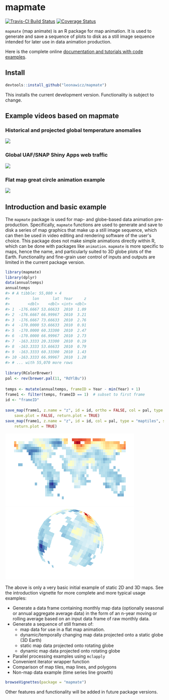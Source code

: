 <!-- README.md is generated from README.Rmd. Please edit that file -->
mapmate
=======

[![Travis-CI Build Status](https://travis-ci.org/leonawicz/mapmate.svg?branch=master)](https://travis-ci.org/leonawicz/mapmate) [![Coverage Status](https://img.shields.io/codecov/c/github/leonawicz/mapmate/master.svg)](https://codecov.io/github/leonawicz/mapmate?branch=master)

`mapmate` (map animate) is an R package for map animation. It is used to generate and save a sequence of plots to disk as a still image sequence intended for later use in data animation production.

Here is the complete online [documentation and tutorials with code examples](https://leonawicz.github.io/mapmate/).

Install
-------

``` r
devtools::install_github("leonawicz/mapmate")
```

This installs the current development version. Functionality is subject to change.

Example videos based on mapmate
-------------------------------

### Historical and projected global temperature anomalies

<a href="https://www.youtube.com/watch?v=xhqEkyJDBho"><img src="https://img.youtube.com/vi/xhqEkyJDBho/0.jpg" width="200"></a>

### Global UAF/SNAP Shiny Apps web traffic

<a href="https://www.youtube.com/watch?v=uQYR91qixgo"><img src="https://img.youtube.com/vi/uQYR91qixgo/0.jpg" width="200"></a>

### Flat map great circle animation example

<a href="https://www.youtube.com/watch?v=yoyIUMvIP3Q"><img src="https://img.youtube.com/vi/yoyIUMvIP3Q/0.jpg" width="200"></a>

Introduction and basic example
------------------------------

The `mapmate` package is used for map- and globe-based data animation pre-production. Specifically, `mapmate` functions are used to generate and save to disk a series of map graphics that make up a still image sequence, which can then be used in video editing and rendering software of the user's choice. This package does not make simple animations directly within R, which can be done with packages like `animation`. `mapmate` is more specific to maps, hence the name, and particularly suited to 3D globe plots of the Earth. Functionality and fine-grain user control of inputs and outputs are limited in the current package version.

``` r
library(mapmate)
library(dplyr)
data(annualtemps)
annualtemps
#> # A tibble: 55,080 × 4
#>          lon      lat  Year     z
#>        <dbl>    <dbl> <int> <dbl>
#> 1  -176.6667 53.66633  2010  1.09
#> 2  -176.6667 66.99967  2010  3.21
#> 3  -176.6667 73.66633  2010  2.76
#> 4  -170.0000 53.66633  2010  0.91
#> 5  -170.0000 60.33300  2010  2.47
#> 6  -170.0000 66.99967  2010  2.73
#> 7  -163.3333 20.33300  2010  0.19
#> 8  -163.3333 53.66633  2010  0.79
#> 9  -163.3333 60.33300  2010  1.43
#> 10 -163.3333 66.99967  2010  1.28
#> # ... with 55,070 more rows

library(RColorBrewer)
pal <- rev(brewer.pal(11, "RdYlBu"))

temps <- mutate(annualtemps, frameID = Year - min(Year) + 1)
frame1 <- filter(temps, frameID == 1)  # subset to first frame
id <- "frameID"

save_map(frame1, z.name = "z", id = id, ortho = FALSE, col = pal, type = "maptiles", 
    save.plot = FALSE, return.plot = TRUE)
save_map(frame1, z.name = "z", id = id, col = pal, type = "maptiles", save.plot = FALSE, 
    return.plot = TRUE)
```

![2D flat map and 3D globe](README-unnamed-chunk-3-1.png)![2D flat map and 3D globe](README-unnamed-chunk-3-2.png)

The above is only a very basic initial example of static 2D and 3D maps. See the introduction vignette for more complete and more typical usage examples:

-   Generate a data frame containing monthly map data (optionally seasonal or annual aggregate average data) in the form of an n-year moving or rolling average based on an input data frame of raw monthly data.
-   Generate a sequence of still frames of:
    -   map data for use in a flat map animation.
    -   dynamic/temporally changing map data projected onto a static globe (3D Earth)
    -   static map data projected onto rotating globe
    -   dynamic map data projected onto rotating globe
-   Parallel processing examples using `mclapply`
-   Convenient iterator wrapper function
-   Comparison of map tiles, map lines, and polygons
-   Non-map data example (time series line growth)

``` r
browseVignettes(package = "mapmate")
```

Other features and functionality will be added in future package versions.
